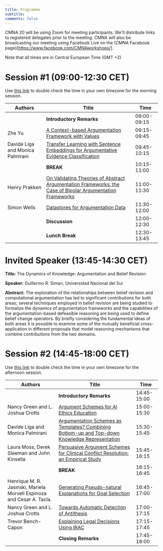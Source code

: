 ```yaml
---
title: Programme 
subtitle: 
comments: false
---
```


CMNA 20 will be using Zoom for meeting participants. We'll distribute links to registered delegates prior to the meeting. CMNA will also be broadcasting our meeting using Facebook Live on the (CMNA Facebook page)[https://www.facebook.com/CMNAworkshops/].

Note that all times are in Central European Time (GMT +2)

# Session #1 (09:00-12:30 CET)

Use [this link](https://www.timeanddate.com/worldclock/fixedtime.html?msg=CMNA+Part+1+%28Italy+morning+time%29&iso=20200908T09&p1=215&ah=3&am=30) to double check the time in your own timezone for the morning session.

|  Authors | Title  | Time  |
|----------|---|---|
| | **Introductory Remarks** | 09:00-09:15 |
|  Zhe Yu | [A Context-based Argumentation Framework with Values](http://arg.napier.ac.uk/events/cmna/assets/papers/1.pdf)  | 09:15-09:45  | 
|  Davide Liga and Monica Palmirani | [Transfer Learning with Sentence Embeddings for Argumentative Evidence Classification](http://arg.napier.ac.uk/events/cmna/assets/papers/2.pdf)  |  09:45-10:15 | 
| | **BREAK** | 10:15-11:00 | 
|  Henry Prakken | [On Validating Theories of Abstract Argumentation Frameworks: the Case of Bipolar Argumentation Frameworks](http://arg.napier.ac.uk/events/cmna/assets/papers/3.pdf) | 11:00-11:30 |
|  Simon Wells   | [Datastores for Argumentation Data](http://arg.napier.ac.uk/events/cmna/assets/papers/4.pdf)  | 11:30-12:00  | 
| | **Discussion** | 12:00-12:30 |
| | **Lunch Break** | 12:30-13:45 |

# Invited Speaker (13:45-14:30 CET)

**Title:** The Dynamics of Knowledge: Argumentation and Belief Revision

**Speaker:** Guillermo R. Simari, Universidad Nacional del Sur

**Abstract:** The exploration of the relationships between belief revision and computational argumentation has led to significant contributions for both areas; several techniques employed in belief revision are being studied to formalize the dynamics of argumentation frameworks and the capabilities of the argumentation-based defeasible reasoning are being used to define belief change operators. By briefly considering the fundamental ideas of both areas it is possible to examine some of the mutually beneficial cross-application in different proposals that model reasoning mechanisms that combine contributions from the two domains.

# Session #2 (14:45-18:00 CET)

Use [this link](https://www.timeanddate.com/worldclock/fixedtime.html?msg=CMNA+Part+1+%28Italy+morning+time%29&iso=20200908T1445&p1=215&ah=3&am=15) to double check the time in your own timezone for the afternoon session.


|  Authors | Title  | Time  |
|----------|---|---|
| | **Introductory Remarks** | 14:45-15:00 |
| Nancy Green and L. Joshua Crotts  | [Argument Schemes for AI Ethics Education](http://arg.napier.ac.uk/events/cmna/assets/papers/5.pdf) | 15:00-15:30 | 
| Davide Liga and Monica Palmirani  | [Argumentation Schemes as Templates? Combining Bottom-up and Top-down Knowledge Representation](http://arg.napier.ac.uk/events/cmna/assets/papers/6.pdf) | 15:30-15:45 |  
| Laura Moss, Derek Sleeman and John Kinsella | [Persuasive Argument Schemes for Clinical Conflict Resolution: an Empirical Study](http://arg.napier.ac.uk/events/cmna/assets/papers/7.pdf) | 15:45-16:15 |
| | **BREAK** | 16:15-16:45 |
| Henrique M. R. Jasinski, Mariela Morveli Espinoza and Cesar A. Tacla. | [Generating Pseudo-natural Explanations for Goal Selection](http://arg.napier.ac.uk/events/cmna/assets/papers/8.pdf) | 16:45-17:00 |
| Nancy Green and L. Joshua Crotts | [Towards Automatic Detection of Antithesis](http://arg.napier.ac.uk/events/cmna/assets/papers/9.pdf) | 17:00-17:15 |
| Trevor Bench-Capon | [Explaining Legal Decisions Using IRAC](http://arg.napier.ac.uk/events/cmna/assets/papers/10.pdf) | 17:15-17:45 |
| | **Closing Remarks** | 17:45-18:00 |



